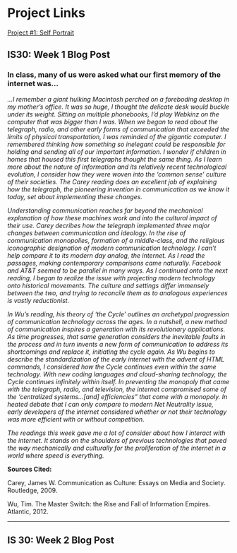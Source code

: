 
# Project Links

[Project #1: Self Portrait](file:///Users/emilybrown/Desktop/selfieish.html)

## IS30: Week 1 Blog Post

### 	In class, many of us were asked what our first memory of the internet was... 
*...I remember a giant hulking Macintosh perched on a foreboding desktop in my mother’s office. It was so huge, I thought the delicate desk would buckle under its weight. Sitting on multiple phonebooks, I’d play Webkinz on the computer that was bigger than I was. When we began to read about the telegraph, radio, and other early forms of communication that exceeded the limits of physical transportation, I was reminded of the gigantic computer. I remembered thinking how something so inelegant could be responsible for holding and sending all of our important information. I wonder if children in homes that housed this first telegraphs thought the same thing. As I learn more about the nature of information and its relatively recent technological evolution, I consider how they were woven into the ‘common sense’ culture of their societies. The Carey reading does an excellent job of explaining how the telegraph, the pioneering invention in communication as we know it today, set about implementing these changes.*

*Understanding communication reaches far beyond the mechanical explanation of how these machines work and into the cultural impact of their use. Carey decribes how the telegraph implemented three major changes between communication and ideology. In the rise of communication monopolies, formation of a middle-class, and the religious iconographic designation of modern communication technology. I can’t help compare it to its modern day analog, the internet. As I read the passages, making contemporary comparisons came naturally. Facebook and AT&T seemed to be parallel in many ways. As I continued onto the next reading, I began to realize the issue with projecting modern technology onto historical movements. The culture and settings differ immensely between the two, and trying to reconcile them as to analogous experiences is vastly reductionist.* 

*In Wu’s reading, his theory of ‘the Cycle’ outlines an archetypal progression of communication technology across the ages. In a nutshell, a new method of communication inspires a generation with its revolutionary applications. As time progresses, that same generation considers the inevitable faults in the process and in turn invents a new form of communication to address its shortcomings and replace it, initiating the cycle again. As Wu begins to describe the standardization of the early internet with the advent of HTML commands, I considered how the Cycle continues even within the same technology. With new coding languages and cloud-sharing technology, the Cycle continues infinitely within itself. In preventing the monopoly that came with the telegraph, radio, and television, the internet compromised some of the ‘centralized systems…[and] efficiencies” that come with a monopoly. In heated debate that I can only compare to modern Net Neutrality issue, early developers of the internet considered whether or not their technology was more efficient with or without competition.* 
	
*The readings this week gave me a lot of consider about how I interact with the internet. It stands on the shoulders of previous technologies that paved the way mechanically and culturally for the proliferation of the internet in a world where speed is everything.*

**Sources Cited:**

Carey, James W. Communication as Culture: Essays on Media and Society. Routledge, 2009.

Wu, Tim. The Master Switch: the Rise and Fall of Information Empires. Atlantic, 2012.

___

## IS 30: Week 2 Blog Post
